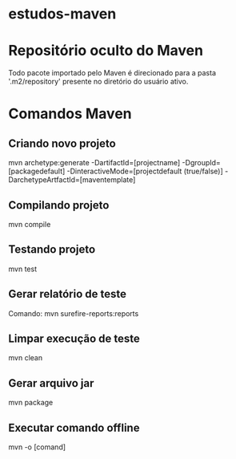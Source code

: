 # estudos-maven

# Repositório oculto do Maven
Todo pacote importado pelo Maven é direcionado para a pasta '.m2/repository' presente no diretório do usuário ativo.

# Comandos Maven
## Criando novo projeto
mvn archetype:generate -DartifactId=[projectname] -DgroupId=[packagedefault] -DinteractiveMode=[projectdefault (true/false)] -DarchetypeArtfactId=[maventemplate]

## Compilando projeto
mvn compile

## Testando projeto
mvn test

## Gerar relatório de teste
Comando: mvn surefire-reports:reports

## Limpar execução de teste
mvn clean

## Gerar arquivo jar
mvn package

## Executar comando offline
mvn -o [comand]

